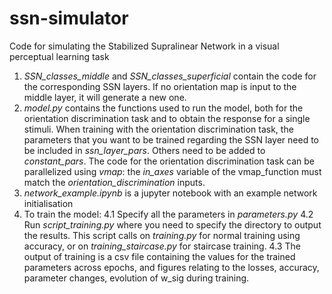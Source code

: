 # ssn-simulator
Code for simulating the Stabilized Supralinear Network in a visual perceptual learning task

1. _SSN_classes_middle_ and _SSN_classes_superficial_ contain the code for the corresponding SSN layers. If no orientation map is input to the middle layer, it will generate a new one. 
2. _model.py_ contains the functions used to run the model, both for the orientation discrimination task and to obtain the response for a single stimuli. When training with the orientation discrimination task, the parameters that you want to be trained regarding the SSN layer need to be included in _ssn_layer_pars_. Others need to be added to _constant_pars_. The code for the orientation discrimination task can be parallelized using _vmap_: the _in_axes_ variable of the vmap_function must match the _orientation_discrimination_ inputs. 
3. _network_example.ipynb_ is a jupyter notebook with an example network initialisation
4. To train the model:
    4.1 Specify all the parameters in _parameters.py_
    4.2 Run _script_training.py_ where you need to specify the directory to output the results. This script calls on _training.py_ for normal training using accuracy, or on _training_staircase.py_ for staircase training.
    4.3 The output of training is a csv file containing the values for the trained parameters across epochs, and figures relating to the losses, accuracy, parameter changes, evolution of w_sig during training. 